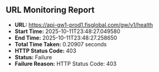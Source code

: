 ## URL Monitoring Report

- **URL:** https://api-gw1-prod1.fisglobal.com/gw/v1/health
- **Start Time:** 2025-10-11T23:48:27.049580
- **End Time:** 2025-10-11T23:48:27.258650
- **Total Time Taken:** 0.20907 seconds
- **HTTP Status Code:** 403
- **Status:** Failure
- **Failure Reason:** HTTP Status Code: 403
